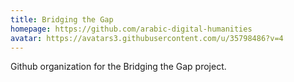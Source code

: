 ```yaml
---
title: Bridging the Gap
homepage: https://github.com/arabic-digital-humanities
avatar: https://avatars3.githubusercontent.com/u/35798486?v=4
---
```

Github organization for the Bridging the Gap project.
